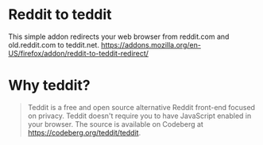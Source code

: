 # Reddit to teddit
This simple addon redirects your web browser from reddit.com and old.reddit.com to teddit.net. 
https://addons.mozilla.org/en-US/firefox/addon/reddit-to-teddit-redirect/

# Why teddit?
> Teddit is a free and open source alternative Reddit front-end focused on privacy. Teddit doesn't require you to have JavaScript enabled in your browser. The source is available on Codeberg at https://codeberg.org/teddit/teddit.
